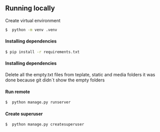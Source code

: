 ## Running locally

Create virtual environment 

```bash
$  python -m venv .venv
```

#### Installing dependencies

```bash
$ pip install -r requirements.txt
```

#### Installing dependencies

Delete all the empty.txt files from teplate, static and media folders
it was done because git didn`t show the empty folders

#### Run remote

```bash
$  python manage.py runserver
```

#### Create superuser

```bash
$  python manage.py createsuperuser
```
